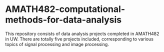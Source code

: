 # AMATH482-computational-methods-for-data-analysis
This repository consists of data analysis projects completed in AMATH482 in UW.
There are totally five projects included, corresponding to various topics of signal processing and image processing.
